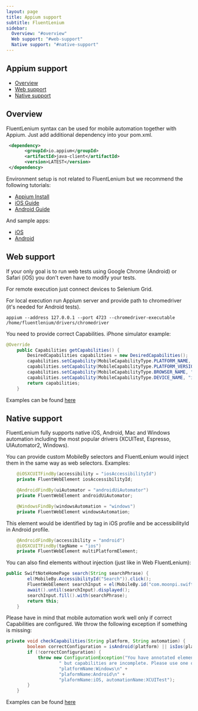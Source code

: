 ```yaml
---
layout: page
title: Appium support
subtitle: FluentLenium
sidebar:
  Overview: "#overview"
  Web support: "#web-support"
  Native support: "#native-support"
---
```


## Appium support
- [Overview](#overview)
- [Web support](#web-support)
- [Native support](#native-support)

## Overview

FluentLenium syntax can be used for mobile automation together with Appium.
Just add additional dependency into your pom.xml.

```xml
 <dependency>
       <groupId>io.appium</groupId>
       <artifactId>java-client</artifactId>
       <version>LATEST</version>
 </dependency>
```

Environment setup is not related to FluentLenium but we recommend the following tutorials:

- [Appium Install](https://www.swtestacademy.com/appium-tutorial/)
- [iOS Guide](https://medium.com/2359media/tutorial-automated-testing-on-ios-with-appium-test-ng-and-java-on-mac-bc115d0ec881)
- [Android Guide](https://medium.com/2359media/tutorial-automated-testing-on-android-and-ios-with-appium-testng-and-java-on-mac-210119edf323)

And sample apps:

- [iOS](https://github.com/King-of-Spades/AppCenter-Samples/tree/master/Appium/iOS)
- [Android](https://github.com/King-of-Spades/AppCenter-Samples/tree/master/Appium/Android)

## Web support

If your only goal is to run web tests using Google Chrome (Android) or Safari (iOS) you don't even have to modify your tests.

For remote execution just connect devices to Selenium Grid. 

For local execution run Appium server and provide path to chromedriver (it's needed for Android tests).

`appium --address 127.0.0.1 --port 4723 --chromedriver-executable /home/fluentlenium/drivers/chromedriver`

You need to provide correct Capabilities. iPhone simulator example:

```java
@Override
    public Capabilities getCapabilities() {
        DesiredCapabilities capabilities = new DesiredCapabilities();
        capabilities.setCapability(MobileCapabilityType.PLATFORM_NAME, "iOS");
        capabilities.setCapability(MobileCapabilityType.PLATFORM_VERSION, "12.0");
        capabilities.setCapability(MobileCapabilityType.BROWSER_NAME, "Safari");
        capabilities.setCapability(MobileCapabilityType.DEVICE_NAME, "iPhone 8");
        return capabilities;
    }
```

Examples can be found [here](https://github.com/FluentLenium/FluentLenium/tree/develop/examples/spring)

## Native support

FluentLenium fully supports native iOS, Android, Mac and Windows automation
 including the most popular drivers (XCUITest, Espresso, UIAutomator2, Windows).

You can provide custom MobileBy selectors and FluentLenium would inject them in the same way as web selectors. Examples:

```java
    @iOSXCUITFindBy(accessibility = "iosAccessibilityId")
    private FluentWebElement iosAccessibilityId;

    @AndroidFindBy(uiAutomator = "androidUiAutomator")
    private FluentWebElement androidUiAutomator;

    @WindowsFindBy(windowsAutomation = "windows")
    private FluentWebElement windowsAutomation;
```

This element would be identified by tag in iOS profile and be accessibilityId in Android profile.

```java
    @AndroidFindBy(accessibility = "android")
    @iOSXCUITFindBy(tagName = "ios")
    private FluentWebElement multiPlatformElement;
```

You can also find elements without injection (just like in Web FluentLenium):

```java
public SwiftNoteHomePage search(String searchPhrase) {
        el(MobileBy.AccessibilityId("Search")).click();
        FluentWebElement searchInput = el(MobileBy.id("com.moonpi.swiftnotes:id/search_src_text"));
        await().until(searchInput).displayed();
        searchInput.fill().with(searchPhrase);
        return this;
    }
```

Please have in mind that mobile automation work well only if correct Capabilities are configured.
We throw the following exception if something is missing:

```java
private void checkCapabilities(String platform, String automation) {
        boolean correctConfiguration = isAndroid(platform) || isIos(platform, automation) || isWindows(platform);
        if (!correctConfiguration) {
            throw new ConfigurationException("You have annotated elements with Appium @FindBys" +
                    " but capabilities are incomplete. Please use one of these configurations:\n" +
                    "platformName:Windows\n" +
                    "plaformName:Android\n" +
                    "plaformName:iOS, automationName:XCUITest");
        }
    }
```

Examples can be found [here](https://github.com/FluentLenium/FluentLenium/tree/develop/examples/appium)
